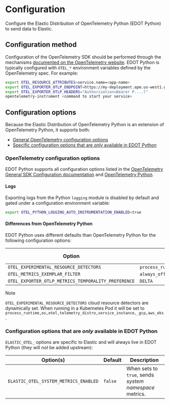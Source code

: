 <!--
Goal of this doc:
Provide a complete reference of all available configuration options and where/how they can be set.
Any Elastic-specific configuration options are listed directly.
General OpenTelemetry configuration options are linked.
-->

# Configuration

Configure the Elastic Distribution of OpenTelemetry Python (EDOT Python) to send data to Elastic.

<!-- ✅ How users set configuration options -->
## Configuration method

<!-- Is this the right link to OpenTelemetry docs? -->
Configuration of the OpenTelemetry SDK should be performed through the mechanisms [documented on the OpenTelemetry website](https://opentelemetry.io/docs/zero-code/python/configuration/). EDOT Python is typically configured with `OTEL_*` environment variables defined by the OpenTelemetry spec. For example:

```sh
export OTEL_RESOURCE_ATTRIBUTES=service.name=<app-name>
export OTEL_EXPORTER_OTLP_ENDPOINT=https://my-deployment.apm.us-west1.gcp.cloud.es.io
export OTEL_EXPORTER_OTLP_HEADERS="Authorization=Bearer P....l"
opentelemetry-instrument <command to start your service>
```

<!-- ✅ List all available configuration options -->
## Configuration options

Because the Elastic Distribution of OpenTelemetry Python is an extension of OpenTelemetry Python, it supports both:

* [General OpenTelemetry configuration options](#opentelemetry-configuration-options)
* [Specific configuration options that are _only_ available in EDOT Python](#configuration-options-that-are-only-available-in-edot-python)

### OpenTelemetry configuration options

EDOT Python supports all configuration options listed in the [OpenTelemetry General SDK Configuration documentation](https://opentelemetry.io/docs/languages/sdk-configuration/general/) and [OpenTelemetry Python](https://opentelemetry.io/docs/languages/python).

#### Logs

Exporting logs from the Python `logging` module is disabled by default and gated under a configuration environment variable:

```sh
export OTEL_PYTHON_LOGGING_AUTO_INSTRUMENTATION_ENABLED=true
```

#### Differences from OpenTelemetry Python

EDOT Python uses different defaults than OpenTelemetry Python for the following configuration options:

| Option | EDOT Python default | OpenTelemetry Python default |
|---|---|---|
| `OTEL_EXPERIMENTAL_RESOURCE_DETECTORS` | `process_runtime,os,otel,telemetry_distro,service_instance,_gcp,aws_ec2,aws_ecs,aws_elastic_beanstalk,azure_app_service,azure_vm` | `otel` |
| `OTEL_METRICS_EXEMPLAR_FILTER` | `always_off` | `trace_based` |
| `OTEL_EXPORTER_OTLP_METRICS_TEMPORALITY_PREFERENCE` | `DELTA` | `CUMULATIVE` |

> [!NOTE]
> `OTEL_EXPERIMENTAL_RESOURCE_DETECTORS` cloud resource detectors are dynamically set. When running in a Kubernetes Pod it will be set to `process_runtime,os,otel,telemetry_distro,service_instance,_gcp,aws_eks`.


### Configuration options that are _only_ available in EDOT Python

`ELASTIC_OTEL_` options are specific to Elastic and will always live in EDOT Python (they will _not_ be added upstream):

| Option(s) | Default | Description |
|---|---|---|
| `ELASTIC_OTEL_SYSTEM_METRICS_ENABLED` | `false` | When sets to `true`, sends *system namespace* metrics. |
